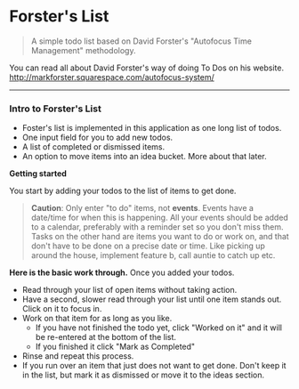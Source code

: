 # Forster's List

> A simple todo list based on David Forster's "Autofocus Time Management" methodology.

You can read all about David Forster's way of doing To Dos on his website. http://markforster.squarespace.com/autofocus-system/

---

### Intro to Forster's List
* Foster's list is implemented in this application as one long list of todos.
* One input field for you to add new todos.
* A list of completed or dismissed items.
* An option to move items into an idea bucket. More about that later.

**Getting started**

You start by adding your todos to the list of items to get done.

> **Caution**: Only enter "to do" items, not **events**. Events have a date/time for when this is happening. All your events should be added to a calendar, preferably with a reminder set so you don't miss them. Tasks on the other hand are items you want to do or work on, and that don't have to be done on a precise date or time. Like picking up around the house, implement feature b, call auntie to catch up etc.


**Here is the basic work through.**
Once you added your todos.

* Read through your list of open items without taking action.
* Have a second, slower read through your list until one item stands out.  Click on it to focus in.
* Work on that item for as long as you like.
  * If you have not finished the todo yet, click "Worked on it" and it will be re-entered at the bottom of the list.
  * If you finished it click "Mark as Completed"
* Rinse and repeat this process.
* If you run over an item that just does not want to get done. Don't keep it in the list,  but mark it as dismissed or move it to the ideas section.
